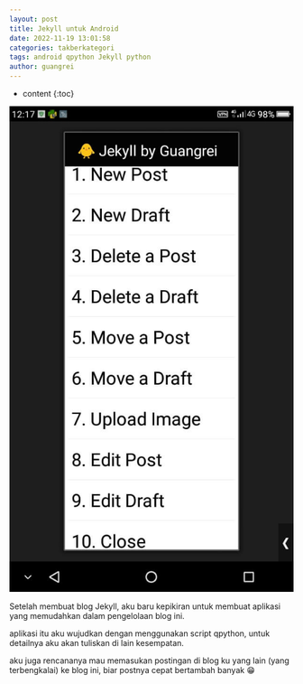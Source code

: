 ```yaml
---
layout: post
title: Jekyll untuk Android
date: 2022-11-19 13:01:58
categories: takberkategori
tags: android qpython Jekyll python
author: guangrei
---
```


* content
{:toc}

![Screenshot_2022-11-19-12-17-39](/images/2022/11/19/Screenshot_2022-11-19-12-17-39.jpg)

Setelah membuat blog Jekyll, aku baru kepikiran untuk membuat aplikasi yang memudahkan dalam pengelolaan <!--more-->blog ini.

aplikasi itu aku wujudkan dengan menggunakan script qpython, untuk detailnya aku akan tuliskan di lain kesempatan.

aku juga rencananya mau memasukan postingan di blog ku yang lain (yang terbengkalai) ke blog ini, biar postnya cepat bertambah banyak 😁